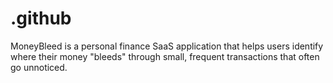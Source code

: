 # .github
MoneyBleed is a personal finance SaaS application that helps users identify where their money "bleeds" through small, frequent transactions that often go unnoticed. 
